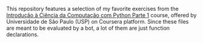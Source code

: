 This repository features a selection of my favorite exercises from the [Introdução à Ciência da Computação com Python Parte 1](https://www.coursera.org/learn/ciencia-computacao-python-conceitos) course, offered by Universidade de São Paulo (USP) on Coursera platform. Since these files are meant to be evaluated by a bot, a lot of them are just function declarations.

